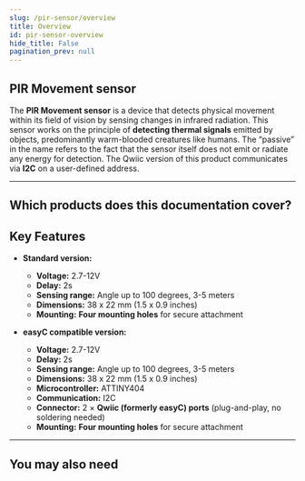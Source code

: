 ```yaml
---
slug: /pir-sensor/overview
title: Overview
id: pir-sensor-overview 
hide_title: False
pagination_prev: null
---
```


## PIR Movement sensor

The **PIR Movement sensor** is a device that detects physical movement within its field of vision by sensing changes in infrared radiation. This sensor works on the principle of **detecting thermal signals** emitted by objects, predominantly warm-blooded creatures like humans. The “passive” in the name refers to the fact that the sensor itself does not emit or radiate any energy for detection. The Qwiic version of this product communicates via **I2C** on a user-defined address.

<CenteredImage src="/img/pir-sensor/333083.jpg" alt="PIR Movement sensor" caption="PIR Movement sensor" />

---

## Which products does this documentation cover?

<QuickLink 
  title="PIR Movement sensor board" 
  description="333083"
  url="https://soldered.com/product/pir-movement-sensor-board/"
  image="/img/pir-sensor/333083.jpg" 
/>

<QuickLink 
  title="PIR Movement sensor board with easyC" 
  description="333179"
  url="https://soldered.com/product/pir-movement-sensor-board-with-easyc/"
  image="/img/pir-sensor/333083.jpg" 
/>
---

## Key Features
- **Standard version:**
    - **Voltage:** 2.7-12V
    - **Delay:** 2s
    - **Sensing range:** Angle up to 100 degrees, 3-5 meters
    - **Dimensions:** 38 x 22 mm (1.5 x 0.9 inches)
    - **Mounting:** **Four mounting holes** for secure attachment  

- **easyC compatible version:**
    - **Voltage:** 2.7-12V
    - **Delay:** 2s
    - **Sensing range:** Angle up to 100 degrees, 3-5 meters
    - **Dimensions:** 38 x 22 mm (1.5 x 0.9 inches)
    - **Microcontroller:** ATTINY404
    - **Communication:** I2C 
    - **Connector:** 2 × **Qwiic (formerly easyC) ports** (plug-and-play, no soldering needed)
    - **Mounting:** **Four mounting holes** for secure attachment  

---

## You may also need

<QuickLink 
  title="Qwiic cable" 
  description="Qwiic (formerly easyC) compatible cables with connectors on both ends, available in various lengths."
  url="https://soldered.com/product/easyc-cable/"
  image="/img/333311.webp" 
/>